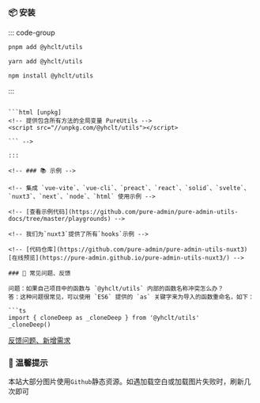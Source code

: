 <!-- <script setup>
import describe from './describe.vue'
import tags from './tags.vue'
</script> -->

<!-- <ClientOnly>
  <describe />
  <wordcloud/>
</ClientOnly> -->

<!-- ## 🏷️ 标签

<tags :className="'type-it1'" :values="['支持Vue3']" />
<tags :className="'type-it2'" :tagNameList="['浏览器']" :values="['支持任意运行在浏览器的JS语言']" :speed="100" />
<tags :className="'type-it3'" :tagNameList="['Node']" :values="['支持NodeJs']" /> -->

### 📦 安装

::: code-group

```bash [pnpm]
pnpm add @yhclt/utils
```

```bash [yarn]
yarn add @yhclt/utils
```

```bash [npm]
npm install @yhclt/utils
```

:::

<!-- ### 📡 `CDN`

::: code-group

```html [jsdelivr]
<!-- 提供包含所有方法的全局变量 PureUtils -->
<script src="//cdn.jsdelivr.net/npm/@yhclt/utils"></script>

````

```html [unpkg]
<!-- 提供包含所有方法的全局变量 PureUtils -->
<script src="//unpkg.com/@yhclt/utils"></script>

``` -->

:::

<!-- ### 📚 示例 -->

<!-- 集成 `vue-vite`、`vue-cli`、`preact`、`react`、`solid`、`svelte`、`nuxt3`、`next`、`node`、`html` 使用示例 -->

<!-- [查看示例代码](https://github.com/pure-admin/pure-admin-utils-docs/tree/master/playgrounds) -->

<!-- 我们为`nuxt3`提供了所有`hooks`示例 -->

<!-- [代码仓库](https://github.com/pure-admin/pure-admin-utils-nuxt3) [在线预览](https://pure-admin.github.io/pure-admin-utils-nuxt3/) -->

### 🤔 常见问题、反馈

问题：如果自己项目中的函数与 `@yhclt/utils` 内部的函数名称冲突怎么办？
答：这种问题很常见，可以使用 `ES6` 提供的 `as` 关键字来为导入的函数重命名，如下：

```ts
import { cloneDeep as _cloneDeep } from '@yhclt/utils'
_cloneDeep()
````

[反馈问题、新增需求](https://github.com/Joetoo/yhclt/issues/new)

### 🔔 温馨提示

本站大部分图片使用`Github`静态资源。如遇加载空白或加载图片失败时，刷新几次即可
